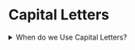 # Capital Letters
<details><summary>When do we Use Capital Letters?</summary> <p>

1. Use a capital letter for the personal pronoun 'I'
2. Use a capital letter to begin a sentence or to begin speech
3. Use capital letters for many abbreviations and acronyms:
    > G.M.T. or GMT (Greenwich Mean Time)
    > N.A.T.O. or NATO or Nato (North Atlantic Treaty Organization)
4. Use a capital letter for days of the week, months of the year, holidays:
    > Monday, Tuesday
    > January, February
    > Christmas
    > Armistice Day
5. Use a capital letter for countries, languages & nationalities, religions:
    > China, France
    > Japanese, English
    > Christianity, Buddhism
6. Use a capital letter for people's names and titles:
    > Anthony, Ram, William Shakespeare
    > Professor Jones, Dr Smith
    > Captain Kirk, King Henry VIII
7. Use a capital letter for trade-marks and names of companies and other organizations:
    > Pepsi Cola, Walkman
    > Microsoft Corporation, Toyota
    > the United Nations, the Red Cross
8. Use a capital letter for places and monuments:
    > London, Paris, the Latin Quarter
    > the Eiffel Tower, St Paul's Cathedral
    > Buckingham Palace, the White House
    > Oxford Street, Fifth Avenue
    > Jupiter, Mars, Sirius
    > Asia, the Middle East, the North Pole
9. Use a capital letter for names of vehicles like ships, trains and spacecraft:
    > the Titanic
    > the Orient Express, the Flying Scotsman
    > Challenger 2, the Enterprise
10. Use a capital letter for titles of books, poems, songs, plays, films etc:
    > War And Peace
    > If, Futility
    > Like a Virgin
    > The Taming of the Shrew
    > The Lion King, Gone With The Wind
</p></details>